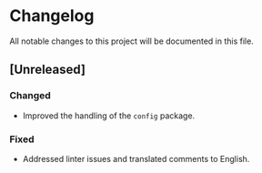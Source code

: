 # Changelog

All notable changes to this project will be documented in this file.

## [Unreleased]

### Changed

- Improved the handling of the `config` package.

### Fixed

- Addressed linter issues and translated comments to English.
